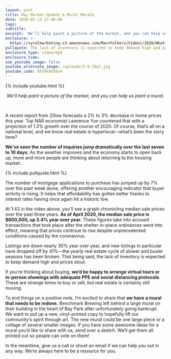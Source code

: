 ```yaml
---
layout: post
title: May Market Update & Mural Morale
date: 2020-05-13 17:40:00
tags:
subtitle:
excerpt: 'We’ll help paint a picture of the market, and you can help us paint a mural.'
enclosure: >-
  https://vyralmarketing.s3.amazonaws.com/Max+Folkers/Videos/2020/What+The+Market+Is+Looking+Like.mp4
pullquote: The lack of inventory is expected to keep demand high and prices stable.
enclosure_type: video/mp4
enclosure_time:
use_youtube_image: false
youtube_alternate_image: /uploads/5-8-20yt.jpg
youtube_code: hP2hk0U56v4
---
```


{% include youtube.html %}

<center><em>We&rsquo;ll help paint a picture of the market, and you can help us paint a mural.</em></center>

&nbsp;

A recent report from Zillow forecasts a 2% to 3% decrease in home prices this year. Top NAR economist Lawrence Yun countered that with a projection of 1.3% growth over the course of 2020. Of course, that’s all on a national level, and we know real estate is hyperlocal—what’s been the story here?

**We’ve seen the number of inquiries jump dramatically over the last seven to 10 days.** As the weather improves and the economy starts to open back up, more and more people are thinking about returning to the housing market.&nbsp;

{% include pullquote.html %}

The number of mortgage applications to purchase has jumped up by 7% over the past week alone, offering another encouraging indicator that buyer activity is rising. It helps that affordability has gotten better thanks to interest rates having once again hit a historic low.&nbsp;

At 1:43 in the video above, you’ll see a graph chronicling median sale prices over the past three years. **As of April 2020, the median sale price is $600,000, up 3.4% year over year.** These figures take into account transactions that took place after the shelter-in-place ordinances went into effect, meaning that prices continue to rise despite unprecedented conditions caused by the coronavirus.&nbsp;

Listings are down nearly 30% year over year, and new listings in particular have dropped off by 41%—the yearly real estate cycle of slower and busier seasons has been broken. That being said, the lack of inventory is expected to keep demand high and prices stout.&nbsp;

If you’re thinking about buying, **we’d be happy to arrange virtual tours or in-person showings with adequate PPE and social distancing protocols**. These are strange times to buy or sell, but real estate is certainly still moving.&nbsp;

To end things on a positive note, I’m excited to share that **we have a mural that needs to be redone.** Benchmark Brewing left behind a large mural on their building in the heart of Bay Park after unfortunately going bankrupt. We want to put up a new, vinyl-printed copy to hopefully lift our community’s spirit through art. The new mural could be one large piece or a collage of several smaller images. If you have some awesome ideas for a mural you’d like to share with us, send over a sketch. We’ll get them all printed out so people can vote on them\!&nbsp;

In the meantime, give us a call or shoot an email if we can help you out in any way. We’re always here to be a resource for you.

&nbsp;